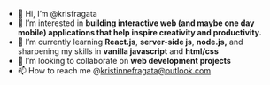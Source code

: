 - 👋 Hi, I’m @krisfragata
- 👀 I’m interested in **building interactive web (and maybe one day mobile) applications that help inspire creativity and productivity.**
- 🌱 I’m currently learning **React.js**, **server-side js**, **node.js,** and sharpening my skills in **vanilla javascript** and **html/css**
- 💞️ I’m looking to collaborate on **web development projects**
- 📫 How to reach me @kristinnefragata@outlook.com

<!---
krisfragata/krisfragata is a ✨ special ✨ repository because its `README.md` (this file) appears on your GitHub profile.
You can click the Preview link to take a look at your changes.
--->

